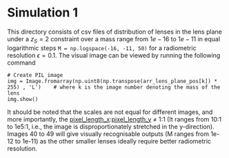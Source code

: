 # Simulation 1

This directory consists of csv files of distribution of lenses in the lens plane under a $z_S = 2$ constraint over a mass range from $1e-16$ to $1e-11$ in equal logarithmic steps `M = np.logspace(-16, -11, 50)` for a radiometric resolution $\epsilon = 0.1$. 
The visual image can be viewed by running the following command
```
# Create PIL image
img = Image.fromarray(np.uint8(np.transpose(arr_lens_plane_pos[k]) * 255) , 'L')    # where k is the image number denoting the mass of the lens
img.show()
```
It should be noted that the scales are not equal for different images, and more importantly, the [pixel_length_x](./pixel_length_x.csv):[pixel_length_y](./pixel_length_y.csv) $\neq$ 1:1 (It ranges from 10:1 to 1e5:1, i.e., the image is disproportionately stretched in the y-direction). 
Images 40 to 49 will give visually recognisable outputs (M ranges from 1e-12 to 1e-11) as the other smaller lenses ideally require better radiometric resolution.
